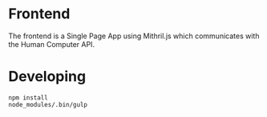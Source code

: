 # Frontend

The frontend is a Single Page App using Mithril.js which communicates with the Human Computer API.

# Developing
```
npm install
node_modules/.bin/gulp
```
